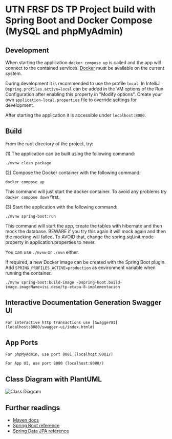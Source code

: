 # UTN FRSF DS TP Project build with Spring Boot and Docker Compose (MySQL and phpMyAdmin)

## Development

When starting the application `docker compose up` is called and the app will connect to the contained services.
[Docker](https://www.docker.com/get-started/) must be available on the current system.

During development it is recommended to use the profile `local`. In IntelliJ `-Dspring.profiles.active=local` can be
added in the VM options of the Run Configuration after enabling this property in "Modify options". Create your own
`application-local.properties` file to override settings for development.

After starting the application it is accessible under `localhost:8080`.

## Build
From the root directory of the project, try:

(1) The application can be built using the following command:

```
./mvnw clean package
```

(2) Compose the Docker container with the following command:

```
docker compose up
```

This command will just start the docker container. To avoid any problems try ```docker compose down``` first.

(3) Start the application with the following command:

```
./mvnw spring-boot:run
```
This command will start the app, create the tables with hibernate and then mock the database. 
BEWARE if you try this again it will mock again and then the mocking will failed. 
To AVOID that, change the spring.sql.init.mode property in application.properties to never.

You can use ```./mvnw``` or ```./mvn``` either.

If required, a new Docker image can be created with the Spring Boot plugin. Add `SPRING_PROFILES_ACTIVE=production` as
environment variable when running the container.

```
./mvnw spring-boot:build-image -Dspring-boot.build-image.imageName=isi.deso/tp-etapa-8-implementacion
```

## Interactive Documentation Generation Swagger UI

```
For interactive http transactions use [SwaggerUI](localhost:8080/swagger-ui/index.html#)
```

## App Ports

```
For phpMyAdmin, use port 8081 (localhost:8081/)
```

```
For App UI, use port 8080 (localhost:8080/)
```

## Class Diagram with PlantUML

![Class Diagram](https://github.com/user-attachments/assets/19700a39-50c5-4aee-b45f-411d1856a7cf)


## Further readings

* [Maven docs](https://maven.apache.org/guides/index.html)  
* [Spring Boot reference](https://docs.spring.io/spring-boot/docs/current/reference/htmlsingle/)  
* [Spring Data JPA reference](https://docs.spring.io/spring-data/jpa/reference/jpa.html)
